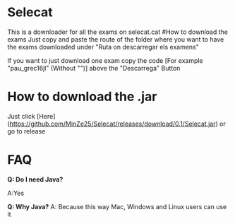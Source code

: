 # Selecat
This is a downloader for all the exams on selecat.cat
#How to download the exams
Just copy and paste the route of the folder where you want to have the exams downloaded under "Ruta on descarregar els examens"

If you want to just download one exam copy the code [For example "pau_grec16jl" (Without "")] above the "Descarrega" Button
# How to download the .jar
Just click [Here] (https://github.com/MinZe25/Selecat/releases/download/0.1/Selecat.jar) or go to release
# FAQ
__Q: Do I need Java?__

A:Yes

__Q: Why Java?__
A: Because this way Mac, Windows and Linux users can use it
